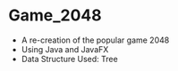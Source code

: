 # Game_2048
* A re-creation of the popular game 2048  
* Using Java and JavaFX  
* Data Structure Used: Tree
